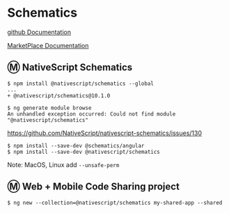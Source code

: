 # Schematics

[github Documentation](https://github.com/NativeScript/nativescript-schematics) 

[MarketPlace Documentation](https://market.nativescript.org/plugins/@nativescript/schematics)

## :m: NativeScript Schematics

```
$ npm install @nativescript/schematics --global 
...
+ @nativescript/schematics@10.1.0
```

```
$ ng generate module browse
An unhandled exception occurred: Could not find module "@nativescript/schematics"
```

https://github.com/NativeScript/nativescript-schematics/issues/130

```
$ npm install --save-dev @schematics/angular
$ npm install --save-dev @nativescript/schematics
```

Note: MacOS, Linux add `--unsafe-perm`


## :m: Web + Mobile Code Sharing project

```
$ ng new --collection=@nativescript/schematics my-shared-app --shared
```



